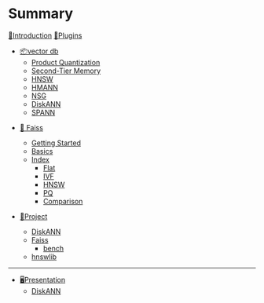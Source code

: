 # Summary

[👋Introduction](./introduction.md)
[🦀Plugins](./plugins.md)

<!-- # vector db -->

- [📦vector db](./vector_db/README.md)
  - [Product Quantization](./vector_db/Product_Quantization.md)
  - [Second-Tier Memory](./vector_db/Second-Tier_Memory.md)
  - [HNSW]()
  - [HMANN]()
  - [NSG](./vector_db/NSG.md)
  - [DiskANN](./vector_db/DiskANN.md)
  - [SPANN](./vector_db/SPANN.md)

<!-- # Faiss -->

- [🔎 Faiss](./faiss/README.md)
  <!-- - [Introduction](./faiss/Introduction.md) -->
  - [Getting Started](./faiss/Getting_Started.md)
  - [Basics](./faiss/Basics.md)
  - [Index](./faiss/Index.md)
    - [Flat](./faiss/index/Flat.md)
    - [IVF](./faiss/index/IVF.md)
    - [HNSW](./faiss/index/HNSW.md)
    - [PQ](./faiss/index/PQ.md)
    - [Comparison](./faiss/index/Comparison.md)

- [📁Project](./project/README.md)
  - [DiskANN](./project/DiskANN/DiskANN.md)
  - [Faiss](./project/Faiss/Faiss.md)
    - [bench](./project/Faiss/bench.md)
  - [hnswlib](./project/hnswlib/hnswlib.md)

---

- [🖥️Presentation](./presentation/README.md)
  - [DiskANN](./presentation/250306-DiskANN.md)
